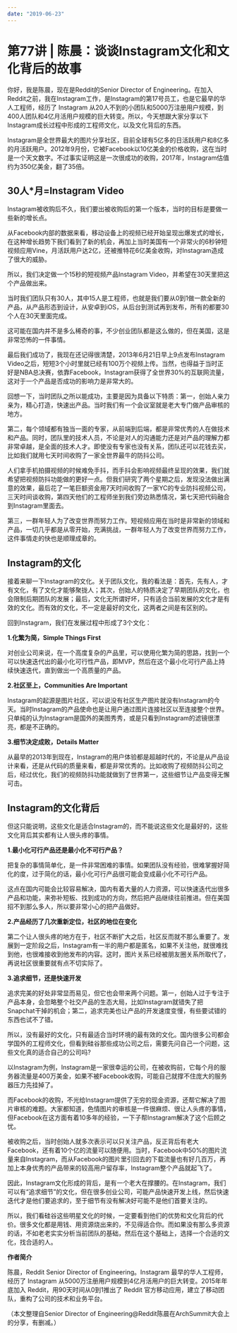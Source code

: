 ```yaml
---
date: "2019-06-23"
---  
```

      
# 第77讲 | 陈晨：谈谈Instagram文化和文化背后的故事
你好，我是陈晨，现在是Reddit的Senior Director of Engineering。在加入Reddit之前，我在Instagram工作，是Instagram的第17号员工，也是它最早的华人工程师，经历了 Instagram 从20人不到的小团队和5000万注册用户规模，到400人团队和4亿月活用户规模的巨大转变。所以，今天想跟大家分享以下Instagram成长过程中形成的工程师文化，以及文化背后的东西。

Instagram是全世界最大的图片分享社区，目前全球有5亿多的日活跃用户和8亿多的月活跃用户。2012年9月份，它被Facebook以10亿美金的价格收购，这在当时是一个天文数字。不过事实证明这是一次很成功的收购，2017年，Instagram估值约为350亿美金，翻了35倍。

## 30人\*月=Instagram Video

Instagram被收购后不久，我们要出被收购后的第一个版本，当时的目标是要做一些新的增长点。

从Facebook内部的数据来看，移动设备上的视频已经开始呈现出爆发式的增长，在这种增长趋势下我们看到了新的机会，再加上当时美国有一个非常火的6秒钟短视频应用Vine，月活跃用户达2亿，还被推特花6亿美金收购，对Instagram造成了很大的威胁。

<!-- [[[read_end]]] -->

所以，我们决定做一个15秒的短视频产品Instagram Video，并希望在30天里把这个产品做出来。

当时我们团队只有30人，其中15人是工程师，也就是我们要从0到1做一款全新的产品，从产品形态到设计，从安卓到iOS，从后台到测试再到发布，所有的都要30个人在30天里面完成。

这可能在国内并不是多么稀奇的事，不少创业团队都是这么做的，但在美国，这是非常恐怖的一件事情。

最后我们成功了，我现在还记得很清楚，2013年6月21日早上9点发布Instagram Video之后，短短3个小时里就已经有100万个视频上传。当然，也得益于当时正好是NBA总决赛，依靠Facebook，Instagram获得了全世界30\%的互联网流量，这对于一个产品是否成功的影响力是非常大的。

回想一下，当时团队之所以能成功，主要是因为具备以下特质：第一，创始人亲力亲为，精心打造，快速出产品。当时我们有一个会议室就是老大专门做产品审核的地方。

第二，每个领域都有独当一面的专家，从前端到后端，都是非常优秀的人在做技术和产品。同时，团队里的技术人员，不论是对人的沟通能力还是对产品的理解力都非常卓越，是全面的技术人才。即使没有专家也没有关系，团队还可以花钱去买，比如我们就用七天时间收购了一家全世界最牛的防抖公司。

人们拿手机拍摄视频的时候难免手抖，而手抖会影响视频最终呈现的效果，我们就希望把视频防抖功能做的更好一点。但我们研究了两个星期之后，发现没法做出满意的效果，最后花了一笔巨额资金用7天时间收购了一家YC的专业防抖视频公司，三天时间谈收购，第四天他们的工程师坐到我们旁边熟悉情况，第七天把代码融合到Instagram里面去。

第三，一群年轻人为了改变世界而努力工作。短视频应用在当时是非常新的领域和产品，一切几乎都是从零开始，充满挑战，一群年轻人为了改变世界而努力工作，这件事情走的快也是顺理成章的。

## Instagram的文化

接着来聊一下Instagram的文化。关于团队文化，我的看法是：首先，先有人，才有文化，有了文化才能够聚拢人；其次，创始人的特质决定了早期团队的文化，也会限制后期团队的发展；最后，文化无所谓好坏，只有适合当前发展的文化才是有效的文化。而有效的文化，不一定是最好的文化，这两者之间是有区别的。

回到Instagram，我们在发展过程中形成了3个文化：

**1.化繁为简，Simple Things First**

对创业公司来说，在一个高度复杂的产品里，可以使用化繁为简的思路，找到一个可以快速迭代出的最小化可行性产品，即MVP，然后在这个最小化可行产品上持续快速迭代，直到做出一个高质量的产品。

**2.社区至上，Communities Are Important**

Instagram的起源是图片社区，可以说没有社区生产图片就没有Instagram的今天。当时Instagram的产品使命也是让用户通过图片连接社区以至连接整个世界。只单纯的认为Instagram是国外的美图秀秀，或是只看到Instagram的滤镜很漂亮，都是不正确的。

**3.细节决定成败，Details Matter**

从最早的2013年到现在，Instagram的用户体验都是超越时代的，不论是从产品设计来看，还是从代码的质量来看，都是非常优秀的。比如收购了视频防抖公司之后，经过优化，我们的视频防抖功能就做到了世界第一，这些细节让产品变得无懈可击。

## Instagram的文化背后

但这只能说明，这些文化是适合Instagram的，而不能说这些文化是最好的，这些文化背后其实都有让人很头疼的事情。

**1.最小化可行产品还是最小化不可行产品？**

把复杂的事情简单化，是一件非常困难的事情。如果团队没有经验，很难掌握好简化的度，过于简化的话，最小化可行产品很可能会变成最小化不可行产品。

这点在国内可能会比较容易解决，国内有着大量的人力资源，可以快速迭代出很多产品和功能，来弥补短板、找到成功的方向，然后把产品继续往前推进。但在美国招不到那么多人，所以要非常小心的把产品做好。

**2.产品经历了几次重新定位，社区的地位在变化**

第二个让人很头疼的地方在于，社区不断扩大之后，社区反而就不那么重要了。发展到一定阶段之后，Instagram有一半的用户都是匿名，如果不关注他，就很难找到他，也很难接收到他发布的内容。这时，图片关系已经被朋友圈关系所取代了，再说社区很重要就有点不切实际了。

**3.追求细节，还是快速开发**

追求完美的好处非常显而易见，但它也会带来两个问题。第一，创始人过于专注于产品本身，会忽略整个社交产品的生态大局，比如Instagram就错失了把Snapchat干掉的机会；第二，追求完美也让产品的开发速度变慢，有些要试错的东西也试不了错。

所以，没有最好的文化，只有最适合当时环境的最有效的文化。国内很多公司都会学国外的工程师文化，但看到硅谷那些成功公司之后，需要先问自己一个问题，这些文化真的适合自己的公司吗\?

以Instagram为例，Instagram是一家很幸运的公司，在被收购前，它每个月的服务器流量是400万美金，如果不被Facebook收购，可能自己就撑不住庞大的服务器压力先挂掉了。

而Facebook的收购，不光给Instagram提供了无穷的现金资源，还帮它解决了图片审核的难题。大家都知道，色情图片的审核是一件很麻烦、很让人头疼的事情，但Facebook在这方面有着10多年的经验，一下子帮Instagram解决了这个后顾之忧。

被收购之后，当时创始人就多次表示可以只关注产品，反正背后有老大Facebook，还有着10个亿的流量可以随便用。当时，Facebook中50\%的图片流量来自Instagram，而从Facebook的图片里引回去的下载流量也有好几百万，再加上本身优秀的产品带来的较高用户留存率，Instagram整个产品就起飞了。

因此，Instagram文化形成的背后，是有一个老大在撑腰的。在Instagram，我们可以有“追求细节”的文化，但在很多创业公司，可能产品快速开发上线，然后快速迭代才是他们要追求的，至于细节有没有解决好可能不是他们首要关注的。

所以，我们看硅谷这些明星文化的时候，一定要看到他们的优势和文化背后的代价。很多文化都是用钱、用资源烧出来的，不见得适合你。而如果没有那么多资源的话，不如老老实实分析当前团队的基础，然后在这个基础上，选择一个合适的文化，找合适的人。

**作者简介**

陈晨，Reddit Senior Director of Engineering。Instagram 最早的华人工程师，经历了 Instagram 从5000万注册用户规模到4亿月活用户的巨大转变。2015年年底加入 Reddit，用90天时间从0到1推出了 Reddit 官方移动应用，建立了移动团队，重构了公司的技术和业务平台。

（本文整理自Senior Director of Engineering\@Reddit陈晨在ArchSummit大会上的分享，有删减。）